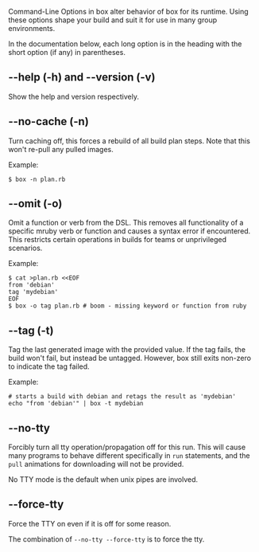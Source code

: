 Command-Line Options in box alter behavior of box for its runtime.  Using these
options shape your build and suit it for use in many group environments.

In the documentation below, each long option is in the heading with the short
option (if any) in parentheses.

## --help (-h) and --version (-v)

Show the help and version respectively.

## --no-cache (-n)

Turn caching off, this forces a rebuild of all build plan steps. Note that
this won't re-pull any pulled images.

Example:

```shell
$ box -n plan.rb
```

## --omit (-o)

Omit a function or verb from the DSL. This removes all functionality of a
specific mruby verb or function and causes a syntax error if encountered.  This
restricts certain operations in builds for teams or unprivileged scenarios.

Example:

```shell
$ cat >plan.rb <<EOF
from 'debian'
tag 'mydebian'
EOF
$ box -o tag plan.rb # boom - missing keyword or function from ruby
```

## --tag (-t)

Tag the last generated image with the provided value. If the tag fails, the
build won't fail, but instead be untagged. However, box still exits
non-zero to indicate the tag failed.

Example:

```shell
# starts a build with debian and retags the result as 'mydebian'
echo "from 'debian'" | box -t mydebian
```

## --no-tty

Forcibly turn all tty operation/propagation off for this run. This will cause
many programs to behave different specifically in `run` statements, and the
`pull` animations for downloading will not be provided.

No TTY mode is the default when unix pipes are involved.

## --force-tty

Force the TTY on even if it is off for some reason.

The combination of `--no-tty --force-tty` is to force the tty.
